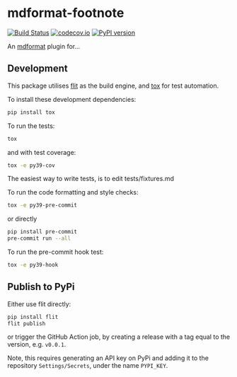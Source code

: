 # mdformat-footnote

[![Build Status][ci-badge]][ci-link]
[![codecov.io][cov-badge]][cov-link]
[![PyPI version][pypi-badge]][pypi-link]

An [mdformat](https://github.com/executablebooks/mdformat) plugin for...

## Development

This package utilises [flit](https://flit.readthedocs.io) as the build engine, and [tox](https://tox.readthedocs.io) for test automation.

To install these development dependencies:

```bash
pip install tox
```

To run the tests:

```bash
tox
```

and with test coverage:

```bash
tox -e py39-cov
```

The easiest way to write tests, is to edit tests/fixtures.md

To run the code formatting and style checks:

```bash
tox -e py39-pre-commit
```

or directly

```bash
pip install pre-commit
pre-commit run --all
```

To run the pre-commit hook test:

```bash
tox -e py39-hook
```

## Publish to PyPi

Either use flit directly:

```bash
pip install flit
flit publish
```

or trigger the GitHub Action job, by creating a release with a tag equal to the version, e.g. `v0.0.1`.

Note, this requires generating an API key on PyPi and adding it to the repository `Settings/Secrets`, under the name `PYPI_KEY`.

[ci-badge]: https://github.com/gaige/mdformat-footnote/workflows/CI/badge.svg?branch=master
[ci-link]: https://github.com/gaige/mdformat-footnote/actions?query=workflow%3ACI+branch%3Amaster+event%3Apush
[cov-badge]: https://codecov.io/gh/gaige/mdformat-footnote/branch/master/graph/badge.svg
[cov-link]: https://codecov.io/gh/gaige/mdformat-footnote
[pypi-badge]: https://img.shields.io/pypi/v/mdformat-footnote.svg
[pypi-link]: https://pypi.org/project/mdformat-footnote
